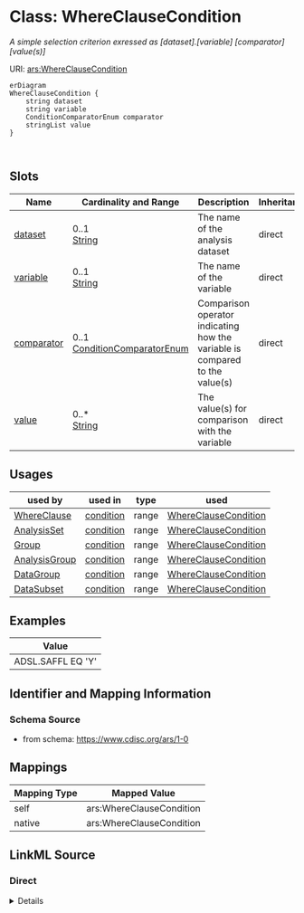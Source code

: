 # Class: WhereClauseCondition


_A simple selection criterion exressed as [dataset].[variable] [comparator] [value(s)]_





URI: [ars:WhereClauseCondition](https://www.cdisc.org/ars/1-0/WhereClauseCondition)


```mermaid
erDiagram
WhereClauseCondition {
    string dataset  
    string variable  
    ConditionComparatorEnum comparator  
    stringList value  
}



```



<!-- no inheritance hierarchy -->


## Slots

| Name | Cardinality and Range | Description | Inheritance |
| ---  | --- | --- | --- |
| [dataset](dataset.md) | 0..1 <br/> [String](String.md) | The name of the analysis dataset | direct |
| [variable](variable.md) | 0..1 <br/> [String](String.md) | The name of the variable | direct |
| [comparator](comparator.md) | 0..1 <br/> [ConditionComparatorEnum](ConditionComparatorEnum.md) | Comparison operator indicating how the variable is compared to the value(s) | direct |
| [value](value.md) | 0..* <br/> [String](String.md) | The value(s) for comparison with the variable | direct |





## Usages

| used by | used in | type | used |
| ---  | --- | --- | --- |
| [WhereClause](WhereClause.md) | [condition](condition.md) | range | [WhereClauseCondition](WhereClauseCondition.md) |
| [AnalysisSet](AnalysisSet.md) | [condition](condition.md) | range | [WhereClauseCondition](WhereClauseCondition.md) |
| [Group](Group.md) | [condition](condition.md) | range | [WhereClauseCondition](WhereClauseCondition.md) |
| [AnalysisGroup](AnalysisGroup.md) | [condition](condition.md) | range | [WhereClauseCondition](WhereClauseCondition.md) |
| [DataGroup](DataGroup.md) | [condition](condition.md) | range | [WhereClauseCondition](WhereClauseCondition.md) |
| [DataSubset](DataSubset.md) | [condition](condition.md) | range | [WhereClauseCondition](WhereClauseCondition.md) |







## Examples

| Value |
| --- |
| ADSL.SAFFL EQ 'Y' |

## Identifier and Mapping Information







### Schema Source


* from schema: https://www.cdisc.org/ars/1-0





## Mappings

| Mapping Type | Mapped Value |
| ---  | ---  |
| self | ars:WhereClauseCondition |
| native | ars:WhereClauseCondition |





## LinkML Source

<!-- TODO: investigate https://stackoverflow.com/questions/37606292/how-to-create-tabbed-code-blocks-in-mkdocs-or-sphinx -->

### Direct

<details>
```yaml
name: WhereClauseCondition
description: A simple selection criterion exressed as [dataset].[variable] [comparator]
  [value(s)]
examples:
- value: ADSL.SAFFL EQ 'Y'
from_schema: https://www.cdisc.org/ars/1-0
rank: 1000
slots:
- dataset
- variable
- comparator
- value
slot_usage:
  value:
    name: value
    description: The value(s) for comparison with the variable.
    domain_of:
    - AnalysisOutputCodeParameter
    - TemplateCodeParameter
    - WhereClauseCondition
rules:
- preconditions:
    slot_conditions:
      comparator:
        name: comparator
        any_of:
        - equals_string: EQ
        - equals_string: NE
        - equals_string: LT
        - equals_string: LE
        - equals_string: GT
        - equals_string: GE
  postconditions:
    slot_conditions:
      value:
        name: value
        maximum_cardinality: 1
  description: Only a single value is allowed when comparator is EQ, NE, LT, LE, GT,
    or GE.
- preconditions:
    slot_conditions:
      comparator:
        name: comparator
        any_of:
        - equals_string: IN
        - equals_string: NOTIN
  postconditions:
    slot_conditions:
      value:
        name: value
        minimum_cardinality: 2
  description: At least 2 values are required when comparator is IN or NOTIN.

```
</details>

### Induced

<details>
```yaml
name: WhereClauseCondition
description: A simple selection criterion exressed as [dataset].[variable] [comparator]
  [value(s)]
examples:
- value: ADSL.SAFFL EQ 'Y'
from_schema: https://www.cdisc.org/ars/1-0
rank: 1000
slot_usage:
  value:
    name: value
    description: The value(s) for comparison with the variable.
    domain_of:
    - AnalysisOutputCodeParameter
    - TemplateCodeParameter
    - WhereClauseCondition
attributes:
  dataset:
    name: dataset
    description: The name of the analysis dataset.
    from_schema: https://www.cdisc.org/ars/1-0
    rank: 1000
    alias: dataset
    owner: WhereClauseCondition
    domain_of:
    - Analysis
    - WhereClauseCondition
    range: string
  variable:
    name: variable
    description: The name of the variable.
    from_schema: https://www.cdisc.org/ars/1-0
    rank: 1000
    alias: variable
    owner: WhereClauseCondition
    domain_of:
    - Analysis
    - WhereClauseCondition
    range: string
  comparator:
    name: comparator
    description: Comparison operator indicating how the variable is compared to the
      value(s).
    from_schema: https://www.cdisc.org/ars/1-0
    rank: 1000
    alias: comparator
    owner: WhereClauseCondition
    domain_of:
    - WhereClauseCondition
    range: ConditionComparatorEnum
  value:
    name: value
    description: The value(s) for comparison with the variable.
    from_schema: https://www.cdisc.org/ars/1-0
    rank: 1000
    multivalued: true
    alias: value
    owner: WhereClauseCondition
    domain_of:
    - AnalysisOutputCodeParameter
    - TemplateCodeParameter
    - WhereClauseCondition
    range: string
rules:
- preconditions:
    slot_conditions:
      comparator:
        name: comparator
        any_of:
        - equals_string: EQ
        - equals_string: NE
        - equals_string: LT
        - equals_string: LE
        - equals_string: GT
        - equals_string: GE
  postconditions:
    slot_conditions:
      value:
        name: value
        maximum_cardinality: 1
  description: Only a single value is allowed when comparator is EQ, NE, LT, LE, GT,
    or GE.
- preconditions:
    slot_conditions:
      comparator:
        name: comparator
        any_of:
        - equals_string: IN
        - equals_string: NOTIN
  postconditions:
    slot_conditions:
      value:
        name: value
        minimum_cardinality: 2
  description: At least 2 values are required when comparator is IN or NOTIN.

```
</details>